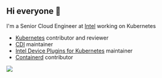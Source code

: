## Hi everyone 👋

I'm a  Senior Cloud Engineer at [Intel](https://intel.com) working on Kubernetes

- [Kubernetes](https://github.com/kubernetes/kubernetes) contributor and reviewer
- [CDI](https://github.com/container-orchestrated-devices/container-device-interface) maintainer
- [Intel Device Plugins for Kubernetes](https://github.com/intel/intel-device-plugins-for-kubernetes) maintainer
- [Containerd](https://github.com/containerd/containerd) contributor

![](https://github-readme-stats.vercel.app/api?username=bart0sh&count_private=true)

